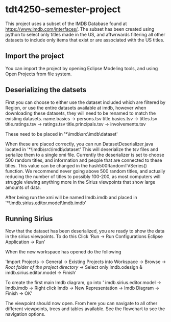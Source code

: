 # tdt4250-semester-project
This project uses a subset of the IMDB Database found at https://www.imdb.com/interfaces/. The subset has been created using python to select only titles made in the US, and aftwrwards filtering all other datasets to include only items that exist or are associated with the US titles.


## Import the project
You can import the project by opening Eclipse Modeling tools, and using Open Projects from file system. 

## Deserializing the datsets
First you can choose to either use the dataset included which are filtered by Region, or use the entire datasets available at imdb, however when downloading these datasets, they will need to be renamed to match the existing datasets. 
name.basics -> persons.tsv
title.basics.tsv -> titles.tsv
title.ratings.tsv -> ratings.tsv
title.principals.tsv -> involvements.tsv

These need to be placed in '*\imdb\src\imdb\dataset\'

When these are placed correctly, you can run DatasetDeserializer.java located in '*\imdb\src\imdb\dataset\' This will deserialize the tsv files and serialize them to a single xmi file. Currently the deserializer is set to choose 500 random titles, and information and people that are connected to these titles. This value can be changed in the hash500RandomTVSeries() function. We recommend never going above 500 random titles, and actually reducing the number of titles to possibly 100-200, as most computers will struggle viewing anything more in the Sirius viewpoints that show large amounts of data. 

After being run the xmi will be named Imdb.imdb and placed in '*\imdb.sirius.editor.model\Imdb.imdb'

## Running Sirius
Now that the dataset has been deserialized, you are ready to show the data in the sirius viewpoints. To do this Click 
'Run -> Run Configurations
Eclipse Application -> Run'

When the new workspace has opened do the following

'Import Projects -> General -> Existing Projects into Workspace -> Browse -> *Root folder of the project directory* -> Select only imdb.odesign & imdb.sirius.editor.model -> Finish'

To create the first main Imdb diagram, go into ' imdb.sirius.editor.model -> Imdb.imdb -> Right click Imdb -> New Representation -> Imdb Diagram -> Finish -> OK'

The viewpoint should now open. From here you can navigate to all other different viewpoints, trees and tables available. See the flowchart to see the navigation options.
